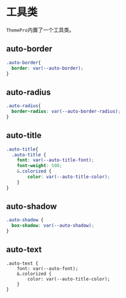 # 工具类

`ThemePro`内置了一个工具类。


## auto-border

```css
.auto-border{
  border: var(--auto-border);
}
```


## auto-radius

```css
.auto-radius{
  border-radius: var(--auto-border-radius);
}
```

## auto-title

```css
.auto-title{
  .auto-title {
    font: var(--auto-title-font);
    font-weight: 500;
    &.colorized {
        color: var(--auto-title-color);
    }
}
```

## auto-shadow

```css
.auto-shadow {
  box-shadow: var(--auto-shadow);
}
```


## auto-text

```less
.auto-text {
    font: var(--auto-font);
    &.colorized {
        color: var(--auto-title-color);
    }
}
```
